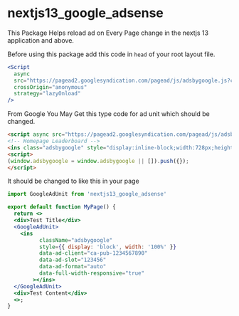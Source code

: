 # nextjs13_google_adsense

This Package Helps reload ad on Every Page change in the nextjs 13 application and above.

Before using this package add this code in `head` of your root layout file.

```jsx
<Script
  async
  src="https://pagead2.googlesyndication.com/pagead/js/adsbygoogle.js?client=ca-pub-1234567890123456"
  crossOrigin="anonymous"
  strategy="lazyOnload"
/>
```

From Google You May Get this type code for ad unit which should be changed.

```html
<script async src="https://pagead2.googlesyndication.com/pagead/js/adsbygoogle.js?client=ca-pub-1234567890123456" crossorigin="anonymous"></script>
<!-- Homepage Leaderboard -->
<ins class="adsbygoogle" style="display:inline-block;width:728px;height:90px" data-ad-client="ca-pub-1234567890123456" data-ad-slot="1234567890"></ins>
<script>
(window.adsbygoogle = window.adsbygoogle || []).push({});
</script>
```

It should be changed to like this in your page

```jsx
import GoogleAdUnit from 'nextjs13_google_adsense'

export default function MyPage() {
  return <>
  <div>Test Title</div>
  <GoogleAdUnit>
    <ins
          className="adsbygoogle"
          style={{ display: 'block', width: '100%' }}
          data-ad-client="ca-pub-1234567890"
          data-ad-slot="123456"
          data-ad-format="auto"
          data-full-width-responsive="true"
        ></ins>
  </GoogleAdUnit>
  <div>Test Content</div>
  <>;
}
```
